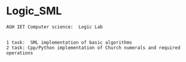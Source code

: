 # Logic_SML
	AGH IET Computer science:  Logic Lab


	1 task:  SML implementation of basic algorithms
	2 task: Cpp/Python implementation of Church numerals and required operations
